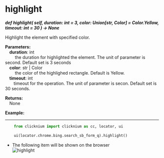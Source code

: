 # highlight
***def highlight(
        self,
        duration: int = 3,
        color: Union[str, Color] = Color.Yellow,
        timeout: int = 30
    ) -> None***  

Highlight the element with specified color.

**Parameters:**  
    &emsp;**duration**: int  
        &emsp;&emsp; the duration for highlighted the element. The unit of parameter is second. Default set is 3 seconds  
    &emsp;**color**: str | Color  
        &emsp;&emsp; the color of the highlighed rectangle. Default is Yellow.     
    &emsp;**timeout**: int  
        &emsp;&emsp;timeout for the operation. The unit of parameter is secon. Default set is 30 seconds.  

**Returns:**  
    &emsp;None

**Example:**
***
```python
    from clicknium import clicknium as cc, locator, ui
    
    ui(locator.chrome.bing.search_sb_form_q).highlight()
```

- The following item will be shown on the browser  
![highlight](../../../img/highlight.png)